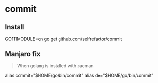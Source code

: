 # commit

## Install

GO111MODULE=on go get github.com/selfrefactor/commit

## Manjaro fix

> When golang is installed with pacman

alias commit="$HOME/go/bin/commit"
alias de="$HOME/go/bin/commit"
